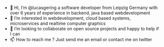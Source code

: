 - 👋 Hi, I’m @lucasgering a software developer from Leipzig Germany with over 6 years of experience in backend, java based webdevelopment
- 👀 I’m interested in webdevelopment, cloud based systems, microservices and realtime computer graphics
- 💞️ I’m looking to collaborate on open source projects and happy to help if I can
- 📫 How to reach me ? Just send me an email or contact me on twitter

<!---
lucasgering/lucasgering is a ✨ special ✨ repository because its `README.md` (this file) appears on your GitHub profile.
You can click the Preview link to take a look at your changes.
--->
